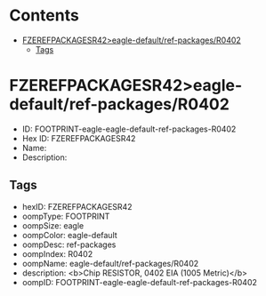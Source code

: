 



Contents
========

* [FZEREFPACKAGESR42>eagle-default/ref-packages/R0402](#fzerefpackagesr42eagle-defaultref-packagesr0402)
	* [Tags](#tags)

# FZEREFPACKAGESR42>eagle-default/ref-packages/R0402

- ID: FOOTPRINT-eagle-eagle-default-ref-packages-R0402
- Hex ID: FZEREFPACKAGESR42
- Name: 
- Description: 

## Tags

- hexID: FZEREFPACKAGESR42
- oompType: FOOTPRINT
- oompSize: eagle
- oompColor: eagle-default
- oompDesc: ref-packages
- oompIndex: R0402
- oompName: eagle-default/ref-packages/R0402
- description: &lt;b&gt;Chip RESISTOR, 0402 EIA (1005 Metric)&lt;/b&gt;
- oompID: FOOTPRINT-eagle-eagle-default-ref-packages-R0402
